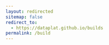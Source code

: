 ```yaml
---
layout: redirected
sitemap: false
redirect_to:
  - https://dataplat.github.io/builds
permalink: /build
---
```

